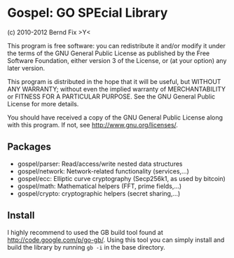 
Gospel: GO SPEcial Library
==========================

(c) 2010-2012 Bernd Fix   >Y<

This program is free software: you can redistribute it and/or modify
it under the terms of the GNU General Public License as published by
the Free Software Foundation, either version 3 of the License, or (at
your option) any later version.

This program is distributed in the hope that it will be useful, but
WITHOUT ANY WARRANTY; without even the implied warranty of
MERCHANTABILITY or FITNESS FOR A PARTICULAR PURPOSE.  See the GNU
General Public License for more details.

You should have received a copy of the GNU General Public License
along with this program.  If not, see <http://www.gnu.org/licenses/>.

Packages
--------

- gospel/parser: Read/access/write nested data structures
- gospel/network: Network-related functionality (services,...)
- gospel/ecc: Elliptic curve cryptography (Secp256k1, as used by bitcoin)
- gospel/math: Mathematical helpers (FFT, prime fields,...)
- gospel/crypto: cryptographic helpers (secret sharing,...)

Install
-------

I highly recommend to used the GB build tool found at
http://code.google.com/p/go-gb/. Using this tool you can simply install
and build the library by running `gb -i` in the base directory.
